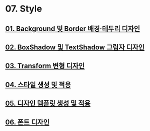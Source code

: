 # 07. Style

## [01. Background 및 Border 배경·테두리 디자인](https://wikidocs.net/276197)

## [02. BoxShadow 및 TextShadow 그림자 디자인](https://wikidocs.net/276200)

## [03. Transform 변형 디자인](https://wikidocs.net/276231)

## [04. 스타일 생성 및 적용](https://wikidocs.net/276232)

## [05. 디자인 템플릿 생성 및 적용](https://wikidocs.net/276283)

## [06. 폰트 디자인](https://wikidocs.net/276285)

